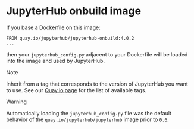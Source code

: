 # JupyterHub onbuild image

If you base a Dockerfile on this image:

    FROM quay.io/jupyterhub/jupyterhub-onbuild:4.0.2
    ...

then your `jupyterhub_config.py` adjacent to your Dockerfile will be loaded into the image and used by JupyterHub.

> [!NOTE]
> Inherit from a tag that corresponds to the version of JupyterHub you want to use.
> See our [Quay.io page](https://quay.io/repository/jupyterhub/jupyterhub?tab=tags) for the list of
> available tags.

> [!WARNING]
> Automatically loading the `jupyterhub_config.py` file was the default behavior of the `quay.io/jupyterhub/jupyterhub`
> image prior to `0.6`.
